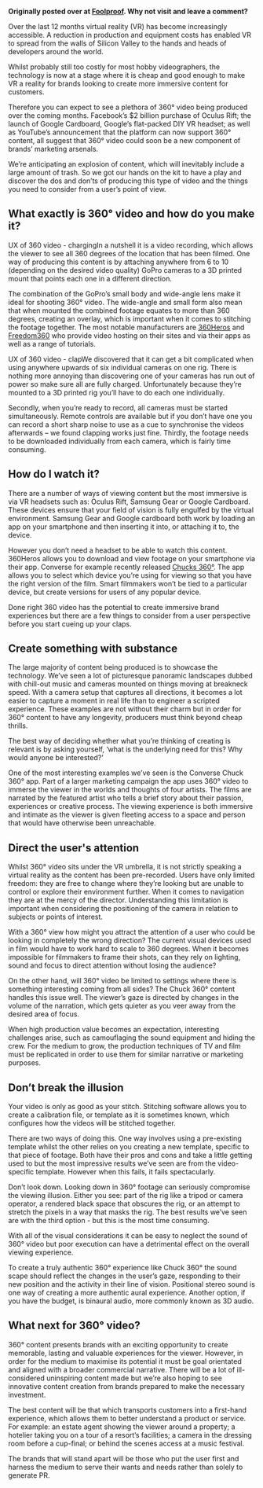 **Originally posted over at [Foolproof](http://www.foolproof.co.uk/thinking/the-ux-of-360-degree-video). Why not visit and leave a comment?**

Over the last 12 months virtual reality (VR) has become increasingly accessible. A reduction in production and equipment costs has enabled VR to spread from the walls of Silicon Valley to the hands and heads of developers around the world.

Whilst probably still too costly for most hobby videographers, the technology is now at a stage where it is cheap and good enough to make VR a reality for brands looking to create more immersive content for customers.

Therefore you can expect to see a plethora of 360° video being produced over the coming months. Facebook’s $2 billion purchase of Oculus Rift; the launch of Google Cardboard, Google’s flat-packed DIY VR headset; as well as YouTube’s announcement that the platform can now support 360° content, all suggest that 360° video could soon be a new component of brands’ marketing arsenals.

We’re anticipating an explosion of content, which will inevitably include a large amount of trash. So we got our hands on the kit to have a play and discover the dos and don’ts of producing this type of video and the things you need to consider from a user’s point of view.

## What exactly is 360° video and how do you make it?
UX of 360 video - chargingIn a nutshell it is a video recording, which allows the viewer to see all 360 degrees of the location that has been filmed. One way of producing this content is by attaching anywhere from 6 to 10 (depending on the desired video quality) GoPro cameras to a 3D printed mount that points each one in a different direction.

The combination of the GoPro’s small body and wide-angle lens make it ideal for shooting 360° video. The wide-angle and small form also mean that when mounted the combined footage equates to more than 360 degrees, creating an overlay, which is important when it comes to stitching the footage together. The most notable manufacturers are [360Heros](http://www.360heros.com) and [Freedom360](http://freedom360.us) who provide video hosting on their sites and via their apps as well as a range of tutorials.

UX of 360 video - clapWe discovered that it can get a bit complicated when using anywhere upwards of six individual cameras on one rig. There is nothing more annoying than discovering one of your cameras has run out of power so make sure all are fully charged. Unfortunately because they’re mounted to a 3D printed rig you’ll have to do each one individually.

Secondly, when you’re ready to record, all cameras must be started simultaneously. Remote controls are available but if you don’t have one you can record a short sharp noise to use as a cue to synchronise the videos afterwards – we found clapping works just fine. Thirdly, the footage needs to be downloaded individually from each camera, which is fairly time consuming.

## How do I watch it?
There are a number of ways of viewing content but the most immersive is via VR headsets such as: Oculus Rift, Samsung Gear or Google Cardboard. These devices ensure that your field of vision is fully engulfed by the virtual environment. Samsung Gear and Google cardboard both work by loading an app on your smartphone and then inserting it into, or attaching it to, the device.

However you don’t need a headset to be able to watch this content. 360Heros allows you to download and view footage on your smartphone via their app. Converse for example recently released [Chucks 360°](http://converse.toolofnadrive.com/). The app allows you to select which device you’re using for viewing so that you have the right version of the film. Smart filmmakers won’t be tied to a particular device, but create versions for users of any popular device.

 
Done right 360 video has the potential to create immersive brand experiences but there are a few things to consider from a user perspective before you start cueing up your claps.

## Create something with substance
The large majority of content being produced is to showcase the technology. We’ve seen a lot of picturesque panoramic landscapes dubbed with chill-out music and cameras mounted on things moving at breakneck speed. With a camera setup that captures all directions, it becomes a lot easier to capture a moment in real life than to engineer a scripted experience. These examples are not without their charm but in order for 360° content to have any longevity, producers must think beyond cheap thrills.

The best way of deciding whether what you’re thinking of creating is relevant is by asking yourself, ‘what is the underlying need for this? Why would anyone be interested?’

One of the most interesting examples we’ve seen is the Converse Chuck 360° app. Part of a larger marketing campaign the app uses 360° video to immerse the viewer in the worlds and thoughts of four artists. The films are narrated by the featured artist who tells a brief story about their passion, experiences or creative process. The viewing experience is both immersive and intimate as the viewer is given fleeting access to a space and person that would have otherwise been unreachable.

## Direct the user's attention
Whilst 360° video sits under the VR umbrella, it is not strictly speaking a virtual reality as the content has been pre-recorded. Users have only limited freedom: they are free to change where they’re looking but are unable to control or explore their environment further. When it comes to navigation they are at the mercy of the director. Understanding this limitation is important when considering the positioning of the camera in relation to subjects or points of interest.

With a 360° view how might you attract the attention of a user who could be looking in completely the wrong direction? The current visual devices used in film would have to work hard to scale to 360 degrees. When it becomes impossible for filmmakers to frame their shots, can they rely on lighting, sound and focus to direct attention without losing the audience?

On the other hand, will 360° video be limited to settings where there is something interesting coming from all sides? The Chuck 360° content handles this issue well. The viewer’s gaze is directed by changes in the volume of the narration, which gets quieter as you veer away from the desired area of focus.

When high production value becomes an expectation, interesting challenges arise, such as camouflaging the sound equipment and hiding the crew. For the medium to grow, the production techniques of TV and film must be replicated in order to use them for similar narrative or marketing purposes.

## Don’t break the illusion
Your video is only as good as your stitch. Stitching software allows you to create a calibration file, or template as it is sometimes known, which configures how the videos will be stitched together.

There are two ways of doing this. One way involves using a pre-existing template whilst the other relies on you creating a new template, specific to that piece of footage. Both have their pros and cons and take a little getting used to but the most impressive results we’ve seen are from the video-specific template. However when this fails, it fails spectacularly.

Don’t look down. Looking down in 360° footage can seriously compromise the viewing illusion. Either you see: part of the rig like a tripod or camera operator, a rendered black space that obscures the rig, or an attempt to stretch the pixels in a way that masks the rig. The best results we’ve seen are with the third option - but this is the most time consuming.

With all of the visual considerations it can be easy to neglect the sound of 360° video but poor execution can have a detrimental effect on the overall viewing experience.

To create a truly authentic 360° experience like Chuck 360° the sound scape should reflect the changes in the user’s gaze, responding to their new position and the activity in their line of vision. Positional stereo sound is one way of creating a more authentic aural experience. Another option, if you have the budget, is binaural audio, more commonly known as 3D audio.

## What next for 360° video?
360° content presents brands with an exciting opportunity to create memorable, lasting and valuable experiences for the viewer. However, in order for the medium to maximise its potential it must be goal orientated and aligned with a broader commercial narrative. There will be a lot of ill-considered uninspiring content made but we’re also hoping to see innovative content creation from brands prepared to make the necessary investment.

The best content will be that which transports customers into a first-hand experience, which allows them to better understand a product or service. For example: an estate agent showing the viewer around a property; a hotelier taking you on a tour of a resort’s facilities; a camera in the dressing room before a cup-final; or behind the scenes access at a music festival.

The brands that will stand apart will be those who put the user first and harness the medium to serve their wants and needs rather than solely to generate PR.